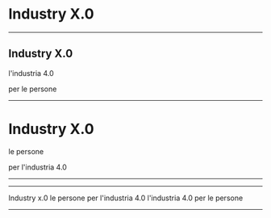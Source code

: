 
# Industry X.0

---

## Industry X.0

l'industria 4.0

per le persone

---

# Industry X.0

le persone

per l'industria 4.0

---

<!-- due funnel  -->

---

Industry x.0
le persone per l'industria 4.0
l'industria 4.0 per le persone

---

